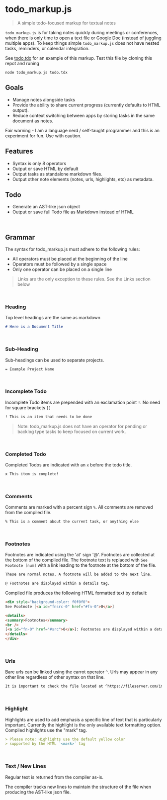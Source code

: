 # todo_markup.js

> A simple todo-focused markup for textual notes

`todo_markup.js` is for taking notes quickly during meetings or conferences, when there is only time to open a text file or Google Doc (instead of juggling multiple apps). To keep things simple `todo_markup.js` does not have nested tasks, reminders, or calendar integration. 

See [todo.tdx](./todo.tdx) for an example of this markup. Test this file by cloning this repot and runing 

```nodejs
node todo_markup.js todo.tdx
```

## Goals

- Manage notes alongside tasks
- Provide the ability to share current progress (currently defaults to HTML output).
- Reduce context switching between apps by storing tasks in the same document as notes.

Fair warning - I am a language nerd / self-taught programmer and this is an experiment for fun. Use with caution.

## Features

- Syntax is only 8 operators
- Output or save HTML by default
- Output tasks as standalone markdown files.
- Output other note elements (notes, urls, highlights, etc) as metadata.

## Todo 

- Generate an AST-like json object
- Output or save full Todo file as Markdown instead of HTML

<br />

## Grammar

The syntax for todo_markup.js must adhere to the following rules:

- All operators must be placed at the beginning of the line
- Operators must be followed by a single space
- Only one operator can be placed on a single line

> Links are the only exception to these rules. See the Links section below

<br />

### Heading

Top level headings are the same as markdown

```markdown
# Here is a Document Title
```

<br />

### Sub-Heading

Sub-headings can be used to separate projects.

```txt
= Example Project Name
```

<br />

### Incomplete Todo

Incomplete Todo items are prepended with an exclamation point `!`. No need for square brackets `[]`

```txt
! This is an item that needs to be done
```

> Note: todo_markup.js does not have an operator for pending or backlog type tasks to keep focused on current work. 

<br />

### Completed Todo

Completed Todos are indicated with an `x` before the todo title.

```txt
x This item is complete!
```

<br />

### Comments

Comments are marked with a percent sign `%`. All comments are removed from the compiled file. 

```txt
% This is a comment about the current task, or anything else
```

<br />

### Footnotes

Footnotes are indicated using the 'at' sign '@'. Footnotes are collected at the bottom of the complied file. The footnote text is replaced with `See Footnote [num]` with a link leading to the footnote at the bottom of the file. 

```txt
These are normal notes. A footnote will be added to the next line.

@ Footnotes are displayed within a details tag.
```

Compiled file produces the following HTML formatted text by default:

```html
<div style="background-color: f0f0f0">
See Footnote [<a id="fnsrc-0" href="#fn-0">0</a>]

<details>
<summary>Footnotes</summary>
<br />
[<a id="fn-0" href="#src">0</a>]: Footnotes are displayed within a details tag.
</details>
</div>
```

<br />

### Urls

Bare urls can be linked using the carrot operator `^`. Urls may appear in any other line regardless of other syntax on that line. 

```txt
It is important to check the file located at ^https://fileserver.com/important.txt for future updates.
```

<br />

### Highlight

Highlights are used to add emphasis a specific line of text that is particularly important. Currently the highlight is the only available text formatting option. Compiled highlights use the "mark" tag.

```markdown
> Please note: Highlights use the default yellow color 
> supported by the HTML `<mark>` tag
```

<br />

### Text / New Lines

Regular text is returned from the compiler as-is.

The compiler tracks new lines to maintain the structure of the file when producing the AST-like json file. 

<br />

